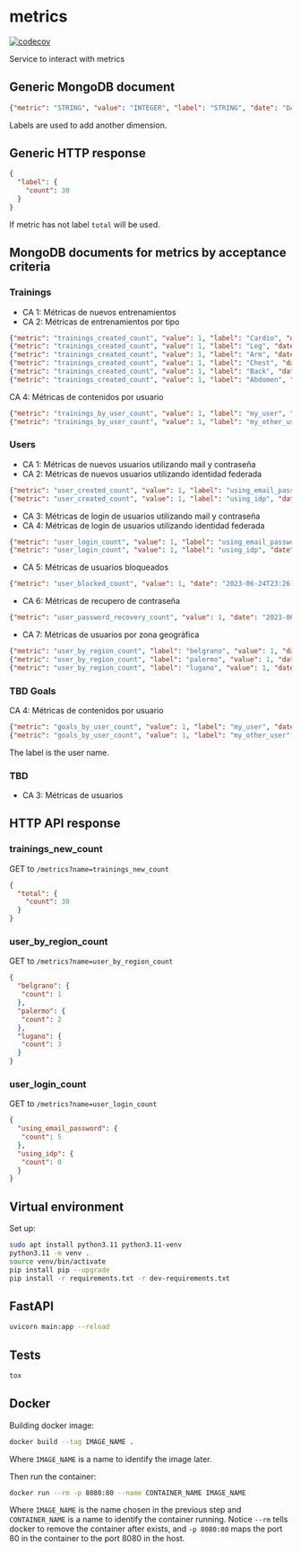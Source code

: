 # metrics

[![codecov](https://codecov.io/gh/Taller-2-FIUBA/metrics/branch/main/graph/badge.svg?token=naVHuDML0R)](https://codecov.io/gh/Taller-2-FIUBA/metrics)

Service to interact with metrics

## Generic MongoDB document

```json
{"metric": "STRING", "value": "INTEGER", "label": "STRING", "date": "DATE"}
```

Labels are used to add another dimension.

## Generic HTTP response

```json
{
  "label": {
    "count": 30
  }
}
```

If metric has not label `total` will be used.

## MongoDB documents for metrics by acceptance criteria

### Trainings

- CA 1: Métricas de nuevos entrenamientos
- CA 2: Métricas de entrenamientos por tipo

```json
{"metric": "trainings_created_count", "value": 1, "label": "Cardio", "date": "2023-06-24T23:26:45-03:00"}
{"metric": "trainings_created_count", "value": 1, "label": "Leg", "date": "2023-06-24T23:26:45-03:00"}
{"metric": "trainings_created_count", "value": 1, "label": "Arm", "date": "2023-06-24T23:26:45-03:00"}
{"metric": "trainings_created_count", "value": 1, "label": "Chest", "date": "2023-06-24T23:26:45-03:00"}
{"metric": "trainings_created_count", "value": 1, "label": "Back", "date": "2023-06-24T23:26:45-03:00"}
{"metric": "trainings_created_count", "value": 1, "label": "Abdomen", "date": "2023-06-24T23:26:45-03:00"}
```

CA 4: Métricas de contenidos por usuario

```json
{"metric": "trainings_by_user_count", "value": 1, "label": "my_user", "date": "2023-06-24T23:26:45-03:00"}
{"metric": "trainings_by_user_count", "value": 1, "label": "my_other_user", "date": "2023-06-24T23:26:45-03:00"}
```

### Users

- CA 1: Métricas de nuevos usuarios utilizando mail y contraseña
- CA 2: Métricas de nuevos usuarios utilizando identidad federada

```json
{"metric": "user_created_count", "value": 1, "label": "using_email_password", "date": "2023-06-24T23:26:45-03:00"}
{"metric": "user_created_count", "value": 1, "label": "using_idp", "date": "2023-06-24T23:26:45-03:00"}
```

- CA 3: Métricas de login de usuarios utilizando mail y contraseña
- CA 4: Métricas de login de usuarios utilizando identidad federada

```json
{"metric": "user_login_count", "value": 1, "label": "using_email_password", "date": "2023-06-24T23:26:45-03:00"}
{"metric": "user_login_count", "value": 1, "label": "using_idp", "date": "2023-06-24T23:26:45-03:00"}
```

- CA 5: Métricas de usuarios bloqueados

```json
{"metric": "user_blocked_count", "value": 1, "date": "2023-06-24T23:26:45-03:00"}
```

- CA 6: Métricas de recupero de contraseña

```json
{"metric": "user_password_recovery_count", "value": 1, "date": "2023-06-24T23:26:45-03:00"}
```

- CA 7: Métricas de usuarios por zona geográfica

```json
{"metric": "user_by_region_count", "label": "belgrano", "value": 1, "date": "2023-06-24T23:26:45-03:00"}
{"metric": "user_by_region_count", "label": "palermo", "value": 1, "date": "2023-06-24T23:26:45-03:00"}
{"metric": "user_by_region_count", "label": "lugano", "value": 1, "date": "2023-06-24T23:26:45-03:00"}
```

### TBD Goals

CA 4: Métricas de contenidos por usuario

```json
{"metric": "goals_by_user_count", "value": 1, "label": "my_user", "date": "2023-06-24T23:26:45-03:00"}
{"metric": "goals_by_user_count", "value": 1, "label": "my_other_user", "date": "2023-06-24T23:26:45-03:00"}
```

The label is the user name.

### TBD

- CA 3: Métricas de usuarios

## HTTP API response

### trainings_new_count

GET to `/metrics?name=trainings_new_count`

```json
{
  "total": {
    "count": 30
  }
}
```

### user_by_region_count

GET to `/metrics?name=user_by_region_count`

```json
{
  "belgrano": {
   "count": 1
  },
  "palermo": {
   "count": 2
  },
  "lugano": {
   "count": 3
  }
}
```

### user_login_count

GET to `/metrics?name=user_login_count`

```json
{
  "using_email_password": {
   "count": 5
  },
  "using_idp": {
   "count": 0
  }
}
```

## Virtual environment

Set up:

```bash
sudo apt install python3.11 python3.11-venv
python3.11 -m venv .
source venv/bin/activate
pip install pip --upgrade
pip install -r requirements.txt -r dev-requirements.txt
```

## FastAPI

```bash
uvicorn main:app --reload
```

## Tests

```bash
tox
```

## Docker

Building docker image:

```bash
docker build --tag IMAGE_NAME .
```

Where `IMAGE_NAME` is a name to identify the image later.

Then run the container:

```bash
docker run --rm -p 8080:80 --name CONTAINER_NAME IMAGE_NAME
```

Where `IMAGE_NAME` is the name chosen in the previous step and `CONTAINER_NAME`
is a name to identify the container running.
Notice `--rm` tells docker to remove the container after exists, and
`-p 8080:80` maps the port 80 in the container to the port 8080 in the host.

